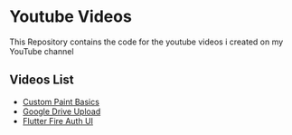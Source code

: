 # Youtube Videos

This Repository contains the code for the youtube videos i created on my YouTube channel

## Videos List

- [Custom Paint Basics](https://www.youtube.com/watch?v=SmjkmP73SjM&t=1s)
- [Google Drive Upload](https://youtu.be/C9aIglzph1M)
- [Flutter Fire Auth UI](https://youtu.be/BRB_dME_Xe0)